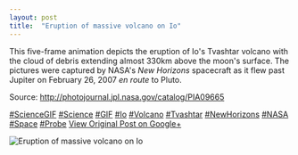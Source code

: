 ```yaml
---
layout: post
title:  "Eruption of massive volcano on Io"
---
```


This five-frame animation depicts the eruption of Io's Tvashtar volcano with the cloud of debris extending almost 330km above the moon's surface. The pictures were captured by NASA's _New Horizons_ spacecraft as it flew past Jupiter on February 26, 2007 _en route_ to Pluto.  
  
Source: <http://photojournal.jpl.nasa.gov/catalog/PIA09665>  
  
[#ScienceGIF](https://plus.google.com/s/%23ScienceGIF/posts) [#Science](https://plus.google.com/s/%23Science/posts) [#GIF](https://plus.google.com/s/%23GIF/posts) [#Io](https://plus.google.com/s/%23Io/posts) [#Volcano](https://plus.google.com/s/%23Volcano/posts) [#Tvashtar](https://plus.google.com/s/%23Tvashtar/posts) [#NewHorizons](https://plus.google.com/s/%23NewHorizons/posts) [#NASA](https://plus.google.com/s/%23NASA/posts) [#Space](https://plus.google.com/s/%23Space/posts) [#Probe](https://plus.google.com/s/%23Probe/posts)
[View Original Post on Google+](https://plus.google.com/+ColinSullender/posts/1Mu5GJtxGFY)

![Eruption of massive volcano on Io](/assets/img/2015-06-19-Eruption-of-massive-volcano-on-Io.gif)
